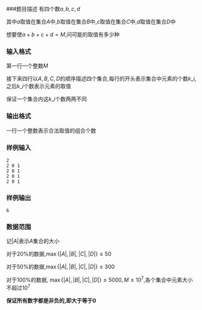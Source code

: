 ###题目描述
有四个数$a,b,c,d$

其中$a$取值在集合$A$中,$b$取值在集合$B$中,$c$取值在集合$C$中,$d$取值在集合$D$中

想要使$a + b + c + d = M$,问可能的取值有多少种
### 输入格式
第一行一个整数$M$

接下来四行以$A,B,C,D$的顺序描述四个集合,每行的开头表示集合中元素的个数$k\_i$,之后$k\_{i}$个数表示元素的取值

保证一个集合内这$k\_{i}$个数两两不同
### 输出格式
一行一个整数表示合法取值的组合个数
### 样例输入

```
2
2 0 1
2 0 1
2 0 1
2 0 1
```

### 样例输出

```
6
```

### 数据范围

记$|A|$表示$A$集合的大小

对于$20\%$的数据,$\max\{|A|,|B|,|C|,|D|\} \leq 50$

对于$50\%$的数据,$\max\{|A|,|B|,|C|,|D|\} \leq 300$

对于$100\%$的数据, $\max\{|A|,|B|,|C|,|D|\} \le 5000, M\leq 10^{7}$,各个集合中元素大小不超过$10^7$

**保证所有数字都是非负的,即大于等于0**